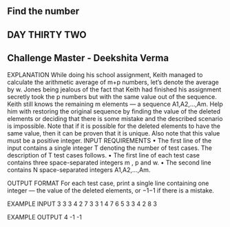 ## Find the number
## DAY THIRTY TWO
## Challenge Master - Deekshita Verma 

EXPLANATION
While doing his school assignment, Keith managed to calculate the arithmetic average of m+p numbers, let’s denote the average by w.
Jones being jealous of the fact that Keith had finished his assignment secretly took the p numbers but with the same value out of the sequence.
Keith still knows the remaining m elements — a sequence A1,A2,…,Am. Help him with restoring the original sequence by finding the value of the deleted elements or deciding that there is some mistake and the described scenario is impossible.
Note that if it is possible for the deleted elements to have the same value, then it can be proven that it is unique. Also note that this value must be a positive integer.
INPUT REQUIREMENTS
•	The first line of the input contains a single integer T denoting the number of test cases. The description of T test cases follows.
•	The first line of each test case contains three space-separated integers m , p and w.
•	The second line contains N space-separated integers A1,A2,…,Am.

OUTPUT FORMAT
For each test case, print a single line containing one integer — the value of the deleted elements, or −1−1 if there is a mistake.

EXAMPLE INPUT
3
3 3 4
2 7 3
3 1 4
7 6 5
3 3 4
2 8 3

EXAMPLE OUTPUT
4
-1
-1
